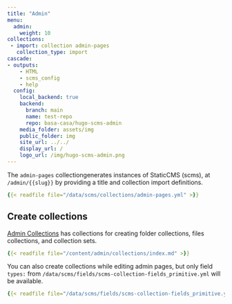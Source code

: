 ```yaml
---
title: "Admin"
menu:
  admin:
    weight: 10
collections:
 - import: collection admin-pages
   collection_type: import
cascade:
- outputs:
    - HTML
    - scms_config
    - help
  config:
    local_backend: true
    backend:
      branch: main
      name: test-repo
      repo: basa-casa/hugo-scms-admin
    media_folder: assets/img
    public_folder: img
    site_url: ../../
    display_url: /
    logo_url: /img/hugo-scms-admin.png
--- 
```



The `admin-pages` collectiongenerates instances of StaticCMS (scms), at `/admin/{{slug}}` by providing a title and collection import definitions. 
```yaml
{{< readfile file="/data/scms/collections/admin-pages.yml" >}}
```

## Create collections 
[Admin Collections](/admin/collections) has collections for creating folder collections, files collections, and collection sets. 
```yaml
{{< readfile file="/content/admin/collections/index.md" >}}
```
You can also create collections while editing admin pages, but only field `types:` from `/data/scms/fields/scms-collection-fields_primitive.yml` will be available. 
```yaml
{{< readfile file="/data/scms/fields/scms-collection-fields_primitive.yml" >}}
```